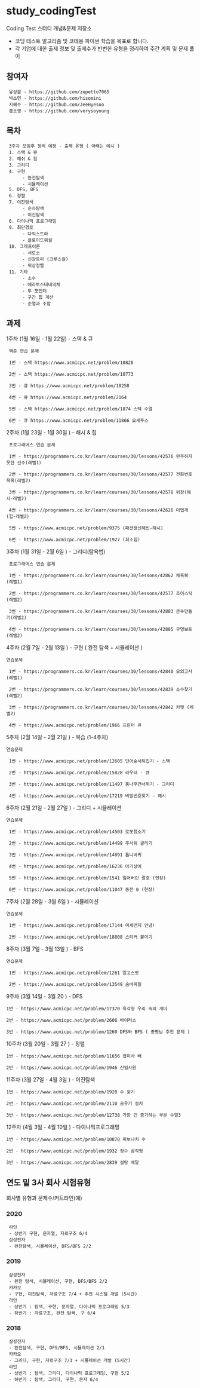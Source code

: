 # study_codingTest
Coding Test 스터디 개념&amp;문제 저장소
- 코딩 테스트 알고리즘 및 코테용 파이썬 학습을 목표로 합니다.
- 각 기업에 대한 출제 정보 및 출제수가 빈번한 유형을 정리하여 주간 계획 및 문제 풀이 


## 참여자
     유상문 - https://github.com/zepetto7065
     박소민 - https://github.com/hisomini
     지혜수 - https://github.com/JeeHyesoo
     홍소영 - https://github.com/verysoyoung

## 목차
     3주차 모임후 정리 예정 - 출제 유형 ( 아래는 예시 )
     1. 스택 & 큐
     2. 해쉬 & 힙
     3. 그리디
     4. 구현
          - 완전탐색
          - 시뮬레이션
     5. DFS, BFS
     6. 정렬
     7. 이진탐색  
          - 순차탐색
          - 이진탐색
     8. 다이나믹 프로그래밍
     9. 최단경로
          - 다익스트라
          - 플로이드워셜
     10. 그래프이론
          - 서로소
          - 신장트리 (크루스칼)
          - 위상정렬
     11. 기타
          - 소수
          - 에라토스테네의체
          - 투 포인터
          - 구간 힙 계산
          - 순열과 조합

## 과제 
 1주차 (1월 16일 - 1월 22일) - 스택 & 큐
     
     백준 연습 문제
     
     1번 - 스택 https://www.acmicpc.net/problem/10828
          
     2번 - 스택 https://www.acmicpc.net/problem/10773
          
     3번 - 큐 https://www.acmicpc.net/problem/18258
          
     4번 - 큐 https://www.acmicpc.net/problem/2164
     
     5번 - 스택 https://www.acmicpc.net/problem/1874 스택 수열
     
     6번 - 큐 https://www.acmicpc.net/problem/11866 요세푸스


2주차 (1월 23일 - 1월 30일 ) - 해시 & 힙
     
     프로그래머스 연습 문제
     
     1번 - https://programmers.co.kr/learn/courses/30/lessons/42576 완주하지 못한 선수(레벨1)
          
     2번 - https://programmers.co.kr/learn/courses/30/lessons/42577 전화번호목록(레벨2)
          
     3번 - https://programmers.co.kr/learn/courses/30/lessons/42578 위장(해시-레벨2)
          
     4번 - https://programmers.co.kr/learn/courses/30/lessons/42626 더맵게(힙-레벨2)

     5번 - https://www.acmicpc.net/problem/9375 (패션왕신해빈-해시)

     6번 - https://www.acmicpc.net/problem/1927 (최소힙)


3주차 (1월 31일 - 2월 6일 ) - 그리디(탐욕법)
     
     프로그래머스 연습 문제
     
     1번 - https://programmers.co.kr/learn/courses/30/lessons/42862 체육복 (레벨1)
          
     2번 - https://programmers.co.kr/learn/courses/30/lessons/42577 조이스틱 (레벨2)
          
     3번 - https://programmers.co.kr/learn/courses/30/lessons/42883 큰수만들기(레벨2)
          
     4번 - https://programmers.co.kr/learn/courses/30/lessons/42885 구명보트(레벨2)

4주차 (2월 7일  - 2월 13일 ) - 구현 ( 완전 탐색 + 시뮬레이션 )

    연습문제 
     
     1번 - https://programmers.co.kr/learn/courses/30/lessons/42840 모의고사 (레벨1)
          
     2번 - https://programmers.co.kr/learn/courses/30/lessons/42839 소수찾기 (레벨2)
          
     3번 - https://programmers.co.kr/learn/courses/30/lessons/42842 카펫 (레벨2)
            
     4번 - https://www.acmicpc.net/problem/1966 프린터 큐

5주차 (2월 14일  - 2월 21일 ) - 복습 (1-4주차)

    연습문제 
     
     1번 - https://www.acmicpc.net/problem/12605 단어순서뒤집기 - 스택
          
     2번 - https://www.acmicpc.net/problem/15828 라우터 - 큐
          
     3번 - https://www.acmicpc.net/problem/11497 통나무건너뛰기 - 그리디
            
     4번 - https://www.acmicpc.net/problem/17219 비밀번호찾기 - 해시 
     
6주차 (2월 21일  - 2월 27일 ) - 그리디 + 시뮬레이션

    연습문제 
     
     1번 - https://www.acmicpc.net/problem/14503 로봇청소기
          
     2번 - https://www.acmicpc.net/problem/14499 주사위 굴리기
          
     3번 - https://www.acmicpc.net/problem/14891 톱니바퀴
            
     4번 - https://www.acmicpc.net/problem/16236 아기상어
     
     5번 - https://www.acmicpc.net/problem/1541 잃어버린 괄호 (현장)
     
     6번 - https://www.acmicpc.net/problem/11047 동전 0 (현장)
7주차 (2월 28일  - 3월 6일 ) - 시뮬레이션

    연습문제 
     
     1번 - https://www.acmicpc.net/problem/17144 미세먼지 안녕!
          
     2번 - https://www.acmicpc.net/problem/18808 스티커 붙이기

8주차 (3월 7일  - 3월 13일 ) - BFS

    연습문제 
     
     1번 - https://www.acmicpc.net/problem/1261 알고스팟
          
     2번 - https://www.acmicpc.net/problem/13549 숨바꼭질

9주차 (3월 14일 - 3월 20 ) - DFS 
    
    1번 - https://www.acmicpc.net/problem/17370 육각형 우리 속의 개미 

    2번 - https://www.acmicpc.net/problem/2606 바이러스

    3번 - https://www.acmicpc.net/problem/1260 DFS와 BFS ( 종명님 추천 문제 )

10주차 (3월 20일 - 3월 27 ) - 정렬 
    
    1번 - https://www.acmicpc.net/problem/11656 접미사 배 

    2번 - https://www.acmicpc.net/problem/1946 신입사원


11주차 (3월 27일 - 4월 3일 ) - 이진탐색
    
    1번 - https://www.acmicpc.net/problem/1920 수 찾기 

    2번 - https://www.acmicpc.net/problem/2110 공유기 설치
    
    3번 - https://www.acmicpc.net/problem/12738 가장 긴 증가하는 부분 수열3


12주차 (4월 3일 - 4월 10일 ) - 다이나믹프로그래밍

    1번 - https://www.acmicpc.net/problem/10870 피보나치 수

    2번 - https://www.acmicpc.net/problem/1932 정수 삼각형

    3번 - https://www.acmicpc.net/problem/2839 설탕 배달

## 연도 밑 3사 회사 시험유형 
회사별 유형과 문제수/커트라인(예)
### 2020
     라인 
     - 상반기 구현, 문자열, 자료구조 6/4
     삼성전자
     - 완전탐색, 시뮬레이션, DFS/BFS 2/2

### 2019
     삼성전자
     - 완전 탐색, 시뮬레이션, 구현, DFS/BFS 2/2
     카카오
     - 구현, 이진탐색, 자료구조 7/4 + 추천 시스템 개발 (5시간)
     라인
     - 상반기 : 탐색, 구현, 문자열, 다이나믹 프로그래밍 5/3 
     - 하반기 : 자료구조, 완전 탐색, 구 6/4
### 2018
     삼성전자
     - 완전탐색, 구현, DFS/BFS, 시뮬레이션 2/1
     카카오
     - 그리디, 구현, 자료구조 7/3 + 시뮬레이션 개발 (5시간)
     라인
     - 상반기 : 탐색, 그리디, 다이나믹 프로그래밍, 구현 5/2 
     - 하반기 : 탐색, 그리디, 구현, 문자 6/4
